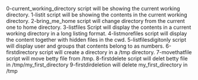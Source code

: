 0-current_working_directory script will be showing the current working directory.
1-listit script will be showing the contents in the current working directory.
2-bring_me_home script will change directory from the current one to home directory.
3-listfiles Script will display the contents in a current working directory in a long listing format.
4-listmorefiles script will display the content together with hidden files in the cwd.
5-listfilesdigitonly script will display user and groups that contents belong to as numbers.
6-firstdirectory script will create a directory in a /tmp directory.
7-movethatfile script will move betty file from /tmp.
8-firstdelete script will delet betty file in /tmp/my_first_directory
9-firstdirdeletion will delete  my_first_directory in /tmp

